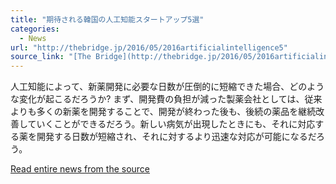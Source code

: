 ```yaml
---
title: "期待される韓国の人工知能スタートアップ5選"
categories:
  - News
url: "http://thebridge.jp/2016/05/2016artificialintelligence5"
source_link: "[The Bridge](http://thebridge.jp/2016/05/2016artificialintelligence5)"
---
```


人工知能によって、新薬開発に必要な日数が圧倒的に短縮できた場合、どのような変化が起こるだろうか? まず、開発費の負担が減った製薬会社としては、従来よりも多くの新薬を開発することで、開発が終わった後も、後続の薬品を継続改善していくことができるだろう。新しい病気が出現したときにも、それに対応する薬を開発する日数が短縮され、それに対するより迅速な対応が可能になるだろう。

[Read entire news from the source](http://thebridge.jp/2016/05/2016artificialintelligence5)
